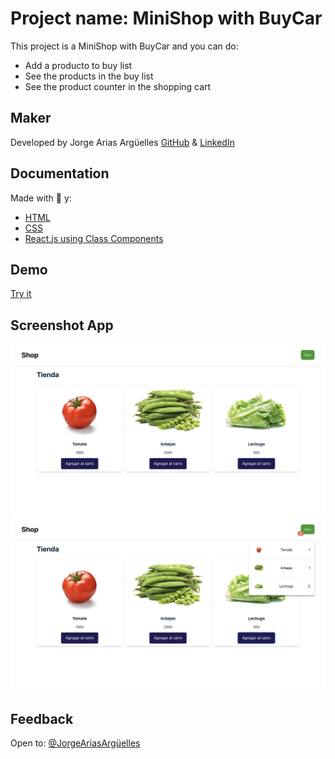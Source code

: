 # Project name: MiniShop with BuyCar

This project is a MiniShop with BuyCar and you can do:
- Add a producto to buy list
- See the products in the buy list
- See the product counter in the shopping cart

## Maker

Developed by Jorge Arias Argüelles [GitHub](https://github.com/jorgearguellles) &
[LinkedIn](https://www.linkedin.com/in/jorgeariasarguelles/)

## Documentation

Made with :green_heart: y:

- [HTML](https://developer.mozilla.org/es/docs/Web/HTML)
- [CSS](https://developer.mozilla.org/es/docs/Web/CSS)
- [React.js using Class Components](https://es.reactjs.org)

## Demo

[Try it]()

## Screenshot App

![App Screenshot](https://github.com/jorgearguellles/carro-de-compra/blob/main/src/images/1.png)
![App Screenshot](https://github.com/jorgearguellles/carro-de-compra/blob/main/src/images/2.png)

## Feedback

Open to: [@JorgeAriasArgüelles](https://www.linkedin.com/in/jorgeariasarguelles/)
